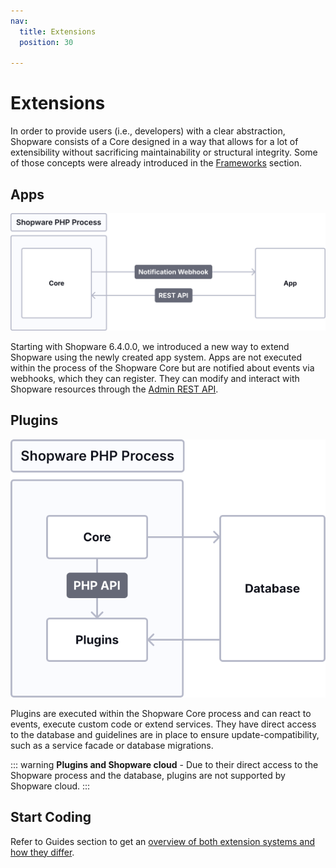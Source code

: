 ```yaml
---
nav:
  title: Extensions
  position: 30

---
```


# Extensions

In order to provide users \(i.e., developers\) with a clear abstraction, Shopware consists of a Core designed in a way that allows for a lot of extensibility without sacrificing maintainability or structural integrity. Some of those concepts were already introduced in the [Frameworks](../framework/) section.

## Apps

![App concept](../../assets/concepts-extensions-apps.svg)

Starting with Shopware 6.4.0.0, we introduced a new way to extend Shopware using the newly created app system. Apps are not executed within the process of the Shopware Core but are notified about events via webhooks, which they can register. They can modify and interact with Shopware resources through the [Admin REST API](https://shopware.stoplight.io/docs/admin-api/twpxvnspkg3yu-quick-start-guide).

## Plugins

![Plugin concept](../../assets/concepts-extensions-plugins.svg)

Plugins are executed within the Shopware Core process and can react to events, execute custom code or extend services. They have direct access to the database and guidelines are in place to ensure update-compatibility, such as a service facade or database migrations.

::: warning
**Plugins and Shopware cloud** - Due to their direct access to the Shopware process and the database, plugins are not supported by Shopware cloud.
:::

## Start Coding

Refer to Guides section to get an [overview of both extension systems and how they differ](../../guides/plugins/overview).
